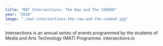 ```yaml
---
title: "MAT Intersections: The Raw and The COOKED"
year: "2018"
image: "./mat-intersections-the-raw-and-the-cooked.jpg"
---
```

Intersections is an annual series of events programmed by the students of Media and Arts Technology (MAT) Programme. intersections.io